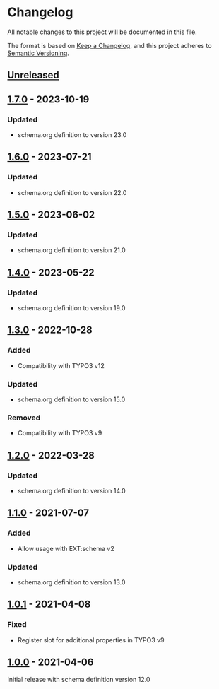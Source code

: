 # Changelog
All notable changes to this project will be documented in this file.

The format is based on [Keep a Changelog](https://keepachangelog.com/en/1.0.0/),
and this project adheres to [Semantic Versioning](https://semver.org/spec/v2.0.0.html).

## [Unreleased]

## [1.7.0] - 2023-10-19

### Updated
- schema.org definition to version 23.0

## [1.6.0] - 2023-07-21

### Updated
- schema.org definition to version 22.0

## [1.5.0] - 2023-06-02

### Updated
- schema.org definition to version 21.0

## [1.4.0] - 2023-05-22

### Updated
- schema.org definition to version 19.0

## [1.3.0] - 2022-10-28

### Added
- Compatibility with TYPO3 v12

### Updated
- schema.org definition to version 15.0

### Removed
- Compatibility with TYPO3 v9

## [1.2.0] - 2022-03-28

### Updated
- schema.org definition to version 14.0

## [1.1.0] - 2021-07-07

### Added
- Allow usage with EXT:schema v2

### Updated
- schema.org definition to version 13.0

## [1.0.1] - 2021-04-08

### Fixed
- Register slot for additional properties in TYPO3 v9

## [1.0.0] - 2021-04-06

Initial release with schema definition version 12.0


[Unreleased]: https://github.com/brotkrueml/schema-pending/compare/v1.7.0...HEAD
[1.7.0]: https://github.com/brotkrueml/schema-pending/compare/v1.6.0...v1.7.0
[1.6.0]: https://github.com/brotkrueml/schema-pending/compare/v1.5.0...v1.6.0
[1.5.0]: https://github.com/brotkrueml/schema-pending/compare/v1.4.0...v1.5.0
[1.4.0]: https://github.com/brotkrueml/schema-pending/compare/v1.3.0...v1.4.0
[1.3.0]: https://github.com/brotkrueml/schema-pending/compare/v1.2.0...v1.3.0
[1.2.0]: https://github.com/brotkrueml/schema-pending/compare/v1.1.0...v1.2.0
[1.1.0]: https://github.com/brotkrueml/schema-pending/compare/v1.0.1...v1.1.0
[1.0.1]: https://github.com/brotkrueml/schema-pending/compare/v1.0.0...v1.0.1
[1.0.0]: https://github.com/brotkrueml/schema-pending/releases/tag/v1.0.0
